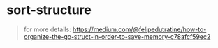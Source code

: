 # sort-structure



> for more details: https://medium.com/@felipedutratine/how-to-organize-the-go-struct-in-order-to-save-memory-c78afcf59ec2
